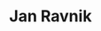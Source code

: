 ---
SICRIS: null
draft: false
fixName: jan_ravnik
lab: null
labPos: null
location: null
mailInfo: jan.ravnik@fmf.uni-lj.si
officeHours: null
profName: Jan Ravnik
profTitle: Collaborator
telephoneInfo: null
title: Jan Ravnik
---